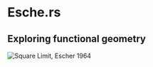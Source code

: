 # Esche.rs
## Exploring functional geometry

![Square Limit, Escher 1964](https://uploads3.wikiart.org/images/m-c-escher/square-limit.jpg!Large.jpg)
